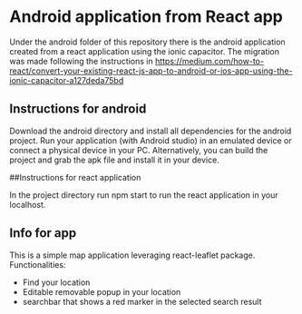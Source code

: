 # Android application from React app 

Under the android folder of this repository there is the android application created from a react application using the ionic capacitor.
The migration was made following the instructions in https://medium.com/how-to-react/convert-your-existing-react-js-app-to-android-or-ios-app-using-the-ionic-capacitor-a127deda75bd
 

## Instructions for android

Download the android directory and install all dependencies for the android project.
Run your application (with Android studio) in an emulated device or connect a physical device in your PC.
Alternatively, you can build the project and grab the apk file and install it in your device.

##Instructions for react application

In the project directory run npm start to run the react application in your localhost.

## Info for app  
This is a simple map application leveraging react-leaflet package.
Functionalities:
* Find your location
* Editable removable popup in your location
* searchbar that shows a red marker in the selected search result


